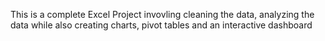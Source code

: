 This is a complete Excel Project invovling cleaning the data, analyzing the data while also creating charts, pivot tables and an interactive dashboard
